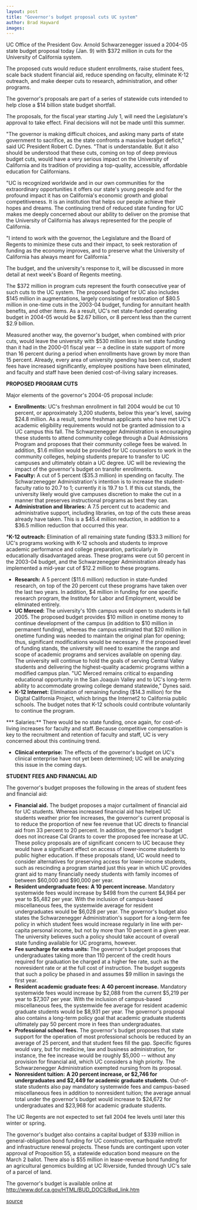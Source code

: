 ```yaml
---
layout: post
title: "Governor's budget proposal cuts UC system"
author: Brad Hayward
images:
---
```


UC Office of the President Gov. Arnold Schwarzenegger issued a 2004-05 state budget proposal today (Jan. 9) with $372 million in cuts for the University of California system.

The proposed cuts would reduce student enrollments, raise student fees, scale back student financial aid, reduce spending on faculty, eliminate K-12 outreach, and make deeper cuts to research, administration, and other programs.  

The governor's proposals are part of a series of statewide cuts intended to help close a $14 billion state budget shortfall.

The proposals, for the fiscal year starting July 1, will need the Legislature's approval to take effect. Final decisions will not be made until this summer.  

"The governor is making difficult choices, and asking many parts of state government to sacrifice, as the state confronts a massive budget deficit," said UC President Robert C. Dynes. "That is understandable. But it also should be understood that these cuts, coming on top of deep previous budget cuts, would have a very serious impact on the University of California and its tradition of providing a top-quality, accessible, affordable education for Californians.  

"UC is recognized worldwide and in our own communities for the extraordinary opportunities it offers our state's young people and for the profound impact it has on California's economic growth and global competitiveness. It is an institution that helps our people achieve their hopes and dreams. The continuing trend of reduced state funding for UC makes me deeply concerned about our ability to deliver on the promise that the University of California has always represented for the people of California.  

"I intend to work with the governor, the Legislature and the Board of Regents to minimize these cuts and their impact, to seek restoration of funding as the economy improves, and to preserve what the University of California has always meant for California."  

The budget, and the university's response to it, will be discussed in more detail at next week's Board of Regents meeting.  

The $372 million in program cuts represent the fourth consecutive year of such cuts to the UC system. The proposed budget for UC also includes $145 million in augmentations, largely consisting of restoration of $80.5 million in one-time cuts in the 2003-04 budget, funding for annuitant health benefits, and other items. As a result, UC's net state-funded operating budget in 2004-05 would be $2.67 billion, or 8 percent less than the current $2.9 billion.  

Measured another way, the governor's budget, when combined with prior cuts, would leave the university with $530 million less in net state funding than it had in the 2000-01 fiscal year -- a decline in state support of more than 16 percent during a period when enrollments have grown by more than 15 percent. Already, every area of university spending has been cut, student fees have increased significantly, employee positions have been eliminated, and faculty and staff have been denied cost-of-living salary increases.  

**PROPOSED PROGRAM CUTS**  

Major elements of the governor's 2004-05 proposal include:  

* **Enrollments:** UC's freshman enrollment in fall 2004 would be cut 10 percent, or approximately 3,200 students, below this year's level, saving $24.8 million. As a result, some freshman applicants who have met UC's academic eligibility requirements would not be granted admission to a UC campus this fall. The Schwarzenegger Administration is encouraging these students to attend community college through a Dual Admissions Program and proposes that their community college fees be waived. In addition, $1.6 million would be provided for UC counselors to work in the community colleges, helping students prepare to transfer to UC campuses and ultimately obtain a UC degree. UC will be reviewing the impact of the governor's budget on transfer enrollments.  
* **Faculty:** A cut of 5 percent ($35.3 million) in spending on faculty. The Schwarzenegger Administration's intention is to increase the student-faculty ratio to 20.7 to 1; currently it is 19.7 to 1. If this cut stands, the university likely would give campuses discretion to make the cut in a manner that preserves instructional programs as best they can.  
* **Administration and libraries:** A 7.5 percent cut to academic and administrative support, including libraries, on top of the cuts these areas already have taken. This is a $45.4 million reduction, in addition to a $36.5 million reduction that occurred this year.  
  
***K-12 outreach:** Elimination of all remaining state funding ($33.3 million) for UC's programs working with K-12 schools and students to improve academic performance and college preparation, particularly in educationally disadvantaged areas. These programs were cut 50 percent in the 2003-04 budget, and the Schwarzenegger Administration already has implemented a mid-year cut of $12.2 million to these programs.  
* **Research:** A 5 percent ($11.6 million) reduction in state-funded research, on top of the 20 percent cut these programs have taken over the last two years. In addition, $4 million in funding for one specific research program, the Institute for Labor and Employment, would be eliminated entirely.  
* **UC Merced:** The university's 10th campus would open to students in fall 2005. The proposed budget provides $10 million in onetime money to continue development of the campus (in addition to $10 million in permanent funding), whereas the campus estimated that $20 million in onetime funding was needed to maintain the original plan for opening; thus, significant modifications would be necessary. If the proposed level of funding stands, the university will need to examine the range and scope of academic programs and services available on opening day. The university will continue to hold the goals of serving Central Valley students and delivering the highest-quality academic programs within a modified campus plan. "UC Merced remains critical to expanding educational opportunity in the San Joaquin Valley and to UC's long-term ability to accommodate growing college demand statewide," Dynes said.  
* **K-12 Internet:** Elimination of remaining funding ($14.3 million) for the Digital California Project, which brings the Internet2 to California public schools. The budget notes that K-12 schools could contribute voluntarily to continue the program.  

*** Salaries:** There would be no state funding, once again, for cost-of-living increases for faculty and staff. Because competitive compensation is key to the recruitment and retention of faculty and staff, UC is very concerned about this continuing trend.
* **Clinical enterprise:** The effects of the governor's budget on UC's clinical enterprise have not yet been determined; UC will be analyzing this issue in the coming days.  

**STUDENT FEES AND FINANCIAL AID**

The governor's budget proposes the following in the areas of student fees and financial aid:  

* **Financial aid.** The budget proposes a major curtailment of financial aid for UC students. Whereas increased financial aid has helped UC students weather prior fee increases, the governor's current proposal is to reduce the proportion of new fee revenue that UC directs to financial aid from 33 percent to 20 percent. In addition, the governor's budget does not increase Cal Grants to cover the proposed fee increase at UC. These policy proposals are of significant concern to UC because they would have a significant effect on access of lower-income students to public higher education. If these proposals stand, UC would need to consider alternatives for preserving access for lower-income students, such as rescinding a program started just this year in which UC provides grant aid to many financially needy students with family incomes of between $60,000 and $90,000 per year.  
* **Resident undergraduate fees:** **A 10 percent increase.** Mandatory systemwide fees would increase by $498 from the current $4,984 per year to $5,482 per year. With the inclusion of campus-based miscellaneous fees, the systemwide average for resident undergraduates would be $6,028 per year. The governor's budget also states the Schwarzenegger Administration's support for a long-term fee policy in which student fees would increase regularly in line with per-capita personal income, but not by more than 10 percent in a given year. The university believes such a policy should take account of overall state funding available for UC programs, however.  
* **Fee surcharge for extra units:** The governor's budget proposes that undergraduates taking more than 110 percent of the credit hours required for graduation be charged at a higher fee rate, such as the nonresident rate or at the full cost of instruction. The budget suggests that such a policy be phased in and assumes $9 million in savings the first year.  
* **Resident academic graduate fees: A 40 percent increase.** Mandatory systemwide fees would increase by $2,088 from the current $5,219 per year to $7,307 per year. With the inclusion of campus-based miscellaneous fees, the systemwide fee average for resident academic graduate students would be $8,931 per year. The governor's proposal also contains a long-term policy goal that academic graduate students ultimately pay 50 percent more in fees than undergraduates.  
* **Professional school fees.** The governor's budget proposes that state support for the operation of most professional schools be reduced by an average of 25 percent, and that student fees fill the gap. Specific figures would vary, but for medicine, law and business administration, for instance, the fee increase would be roughly $5,000 \-- without any provision for financial aid, which UC considers a high priority. The Schwarzenegger Administration exempted nursing from its proposal.  
* **Nonresident tuition:** **A 20 percent increase, or $2,746 for undergraduates and $2,449 for academic graduate students.** Out-of-state students also pay mandatory systemwide fees and campus-based miscellaneous fees in addition to nonresident tuition; the average annual total under the governor's budget would increase to $24,672 for undergraduates and $23,968 for academic graduate students.  

The UC Regents are not expected to set fall 2004 fee levels until later this winter or spring.  

The governor's budget also contains a capital budget of $339 million in general-obligation bond funding for UC construction, earthquake retrofit and infrastructure renewal projects. These funds are contingent upon voter approval of Proposition 55, a statewide education bond measure on the March 2 ballot. There also is $55 million in lease-revenue bond funding for an agricultural genomics building at UC Riverside, funded through UC's sale of a parcel of land.  

The governor's budget is available online at <http://www.dof.ca.gov/HTML/BUD_DOCS/Bud_link.htm>  

[source](http://www1.ucsc.edu/currents/03-04/01-12/budget.html "Permalink to budget")
